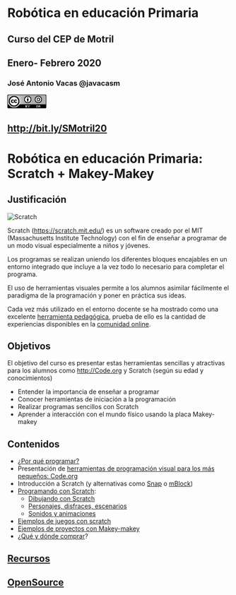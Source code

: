 # Robótica en educación Primaria 

## Curso del CEP de Motril

## Enero- Febrero 2020


### José Antonio Vacas @javacasm

[![CCbySA](imagenes/CCbySQ_88x31.png)](./imagenes/Licencia_CC.png)

## http://bit.ly/SMotril20

# Robótica en educación Primaria: Scratch + Makey-Makey

## Justificación

![Scratch](https://upload.wikimedia.org/wikipedia/commons/thumb/f/fb/Scratch_2.0_Screen_Hello_World.png/640px-Scratch_2.0_Screen_Hello_World.png)


Scratch (https://scratch.mit.edu/) es un software creado por el MIT (Massachusetts Institute Technology) con el fin de enseñar a programar de un modo visual especialmente a niños y jóvenes.

Los programas se realizan uniendo los diferentes bloques encajables en un entorno integrado que incluye a la vez todo lo necesario para completar el programa.


El uso de herramientas visuales permite a los alumnos asimilar fácilmente el paradigma de la programación y poner en práctica sus ideas.

Cada vez más utilizado en el entorno docente se ha mostrado como una excelente [herramienta pedagógica](./contexto.md), prueba de ello es la cantidad de experiencias disponibles en la [comunidad online](https://scratch.mit.edu/explore/projects/all).

## Objetivos

El objetivo del curso es presentar estas herramientas sencillas y atractivas para los alumnos como http://Code.org y Scratch  (según su edad y conocimientos)

* Entender la importancia de enseñar a programar
* Conocer herramientas de iniciación a la programación
* Realizar programas sencillos con Scratch
* Aprender a interacción con el mundo físico usando la placa Makey-makey


## Contenidos

* [¿Por qué programar?](./contexto.md)
* Presentación de [herramientas de programación visual para los más pequeños: Code.org](./Bloques.md)
* Introducción a Scratch (y alternativas como [Snap](./snap.md) o [mBlock](./mBlock.md))
* [Programando con Scratch](./Scratch/Scratch.md):
  * [Dibujando con Scratch](./Scratch/Scratch.md#vamos-a-dibujar)
  * [Personajes, disfraces, escenarios](./Scratch/Scratch.md#personaje)
  * [Sonidos y animaciones](./Scratch/Scratch.md#sonido)
* [Ejemplos de juegos con scratch](./Ejemplos.md)
* [Ejemplos de proyectos con Makey-makey](./MakeyMakey/README.md)
* ¿[Qué y dónde comprar](./Comprar.md)?

## [Recursos](./recursos.md)

## [OpenSource](./opensource.md)
